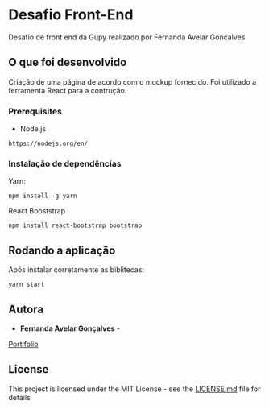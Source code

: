 # Desafio Front-End

Desafio de front end da Gupy realizado por Fernanda Avelar Gonçalves

## O que foi desenvolvido

Criação de uma página de acordo com o mockup fornecido. Foi utilizado a ferramenta React para a contrução.

### Prerequisites

* Node.js

```
https://nodejs.org/en/
```

### Instalação de dependências

Yarn:
```
npm install -g yarn
```

React Booststrap
```
npm install react-bootstrap bootstrap
```

## Rodando a aplicação

Após instalar corretamente as biblitecas:

```
yarn start
```

## Autora

* **Fernanda Avelar Gonçalves** - 

[Portifolio](https://fernandaavelar.com)

## License

This project is licensed under the MIT License - see the [LICENSE.md](LICENSE.md) file for details
